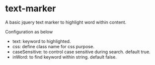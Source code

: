 # text-marker
A basic jquery text marker to highlight word within content. 

Configuration as below
- text: keyword to highlighted.
- css: define class name for css purpose.
- caseSensitive: to control case sensitive during search. default true.
- inWord: to find keyword within string. default false.
